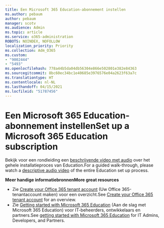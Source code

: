 ```yaml
---
title: Een Microsoft 365 Education-abonnement instellen
ms.author: pebaum
author: pebaum
manager: scotv
ms.audience: Admin
ms.topic: article
ms.service: o365-administration
ROBOTS: NOINDEX, NOFOLLOW
localization_priority: Priority
ms.collection: Adm_O365
ms.custom:
- "9002444"
- "5493"
ms.openlocfilehash: 778a44b5da04db56304e866e502801e382e84363
ms.sourcegitcommit: 8bc60ec34bc1e40685e3976576e04a2623f63a7c
ms.translationtype: HT
ms.contentlocale: nl-NL
ms.lasthandoff: 04/15/2021
ms.locfileid: "51787456"
---
```

# <a name="set-up-a-microsoft-365-education-subscription"></a><span data-ttu-id="af7e2-102">Een Microsoft 365 Education-abonnement instellen</span><span class="sxs-lookup"><span data-stu-id="af7e2-102">Set up a Microsoft 365 Education subscription</span></span>

<span data-ttu-id="af7e2-103">Bekijk voor een rondleiding een [beschrijvende video met audio](https://aka.ms/M365EduSetup) over het gehele installatieproces van Education.</span><span class="sxs-lookup"><span data-stu-id="af7e2-103">For a guided walk-through, please watch a [descriptive audio video](https://aka.ms/M365EduSetup) of the entire Education set up process.</span></span>

<span data-ttu-id="af7e2-104">**Meer handige informatiebronnen**</span><span class="sxs-lookup"><span data-stu-id="af7e2-104">**More great resources**</span></span>

- <span data-ttu-id="af7e2-105">Zie [Create your Office 365 tenant account](https://docs.microsoft.com/microsoft-365/education/deploy/create-your-office-365-tenant) (Uw Office 365-tenantaccount maken) voor een overzicht.</span><span class="sxs-lookup"><span data-stu-id="af7e2-105">See [Create your Office 365 tenant account](https://docs.microsoft.com/microsoft-365/education/deploy/create-your-office-365-tenant) for an overview.</span></span>
- <span data-ttu-id="af7e2-106">Zie [Getting started with Microsoft 365 Education](https://docs.microsoft.com/education/) (Aan de slag met Microsoft 365 Education) voor IT-beheerders, ontwikkelaars en partners.</span><span class="sxs-lookup"><span data-stu-id="af7e2-106">See [getting started with Microsoft 365 Education](https://docs.microsoft.com/education/) for IT Admins, Developers, and Partners.</span></span>